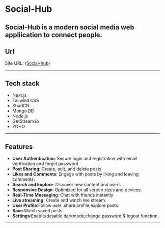 # Social-Hub

Social-Hub is a modern social media web appliication to connect people.
---
## Url

Site URL: ([Social-hub](https://social-hub-web.netlify.app/))

---
## Tech stack
- Next.js
- Tailwind CSS
- ShadCN
- Mongo DB
- Node js
- GetStream.io
- ZOHO

---
## Features

- **User Authentication**: Secure login and registration with email verification and forget password.
- **Post Sharing**: Create, edit, and delete posts.
- **Likes and Comments**: Engage with posts by liking and leaving comments.
- **Search and Explore**: Discover new content and users.
- **Responsive Design**: Optimized for all screen sizes and devices.
- **Real-Time Messaging**: Chat with friends instantly
- **Live streaming**: Create and watch live stream.
- **User Profile**:Follow user ,share profile,explore posts.
- **Save**:Watch saved posts.
- **Settings**:Enable/desable darkmode,change password & logout function.

---
